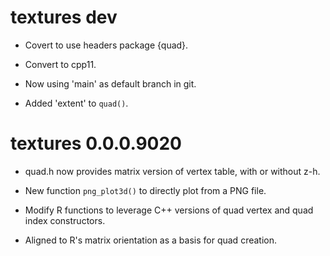 # textures dev

* Covert to use headers package {quad}. 

* Convert to cpp11. 

* Now using 'main' as default branch in git. 

* Added 'extent' to `quad()`. 

# textures 0.0.0.9020

* quad.h now provides matrix version of vertex table, with or without z-h. 

* New function `png_plot3d()` to directly plot from a PNG file. 

* Modify R functions to leverage C++ versions of quad vertex and quad index constructors. 

* Aligned to R's matrix orientation as a basis for quad creation. 
